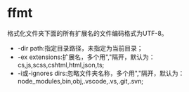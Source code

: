 # ffmt
格式化文件夹下面的所有扩展名的文件编码格式为UTF-8。

 * -dir path:指定目录路径，未指定为当前目录；
 * -ex extensions:扩展名，多个用","隔开，默认为：cs,js,scss,cshtml,html,json,ts;
 * -i或-ignores dirs:忽略文件夹名称，多个用","隔开，默认为：node_modules,bin,obj,.vscode,.vs,.git,.svn;

